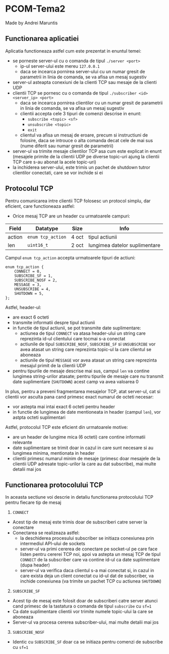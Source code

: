 # PCOM-Tema2
Made by Andrei Maruntis

## Functionarea aplicatiei

Aplicatia functioneaza astfel cum este prezentat in enuntul temei:

- se porneste server-ul cu o comanda de tipul `./server <port>`
    - ip-ul server-ului este mereu `127.0.0.1`
    - daca se incearca pornirea server-ului cu un numar gresit de parametrii in linia de comanda, se va afisa un mesaj sugestiv
- server-ul asteapta conexiuni de la clienti TCP sau mesaje de la clienti UDP
- clientii TCP se pornesc cu o comanda de tipul `./subscriber <id> <server_ip> <port>`
    - daca se incearca pornirea clientilor cu un numar gresit de parametrii in linia de comanda, se va afisa un mesaj sugestiv
    - clientii accepta cele 3 tipuri de comenzi descrise in enunt:
        - `subscribe <topic> <sf>`
        - `unsubscribe <topic>`
        - `exit`
    - clientul va afisa un mesaj de eroare, precum si instructiuni de folosire, daca se introuce o alta comanda decat cele de mai sus (nume diferit sau numar gresit de parametrii)
- server-ul va trimite mesaje clientilor TCP asa cum este explicat in enunt (mesajele primite de la clientii UDP pe diverse topic-uri ajung la clientii TCP care s-au abonat la acele topic-uri)
- la inchiderea server-ului, este trimis un pachet de shutdown tutror clientilor conectati, care se vor inchide si ei

## Protocolul TCP

Pentru comunicarea intre clientii TCP folosesc un protocol simplu, dar eficient, care functioneaza astfel:

- Orice mesaj TCP are un header cu urmatoarele campuri:

| Field  | Datatype        | Size  | Info                          |
|--------|-----------------|-------|-------------------------------|
| action | `enum tcp_action` | 4 oct | tipul actiunii                |
| len    | `uint16_t`        | 2 oct | lungimea datelor suplimentare |

Campul `enum tcp_action` accepta urmatoarele tipuri de actiuni:

```
enum tcp_action {
    CONNECT = 0,
    SUBSCRIBE_SF = 1,
    SUBSCRIBE_NOSF = 2,
    MESSAGE = 3,
    UNSUBSCRIBE = 4,
    SHUTDOWN = 5,
};
```

Astfel, header-ul:

- are exact 6 octeti
- transmite informatii despre tipul actiunii
- in functie de tipul actiunii, se pot transmite date suplimentare:
    - actiunea de tipul `CONNECT` va atasa header-ului un string care reprezinta id-ul clientului care tocmai s-a conectat
    - actiunile de tipul `SUBSCRIBE_NOSF`, `SUBSCRIBE_SF` si `UNSUBSCRIBE` vor avea atasat un string care reprezinta topic-ul la care clientul se aboneaza
    - actiunile de tipul `MESSAGE` vor avea atasat un string care reprezinta mesajul primit de la clientii UDP
- pentru tipurile de mesaje descrise mai sus, campul `len` va contine lungimea string-urilor atasate; pentru tipurile de mesaje care nu transmit date suplimentare (`SHUTDOWN`) acest camp va avea valoarea 0

In plus, pentru a preveni fragmentarea mesajelor TCP, atat server-ul, cat si clientii vor asculta pana cand primesc exact numarul de octeti necesar:

- vor astepta mai intai exact 6 octeti pentru header
- in functie de lungimea de date mentioneata in header (campul `len`), vor astpta octeti suplimentari

Astfel, protocolul TCP este eficient din urmatoarele motive:

- are un header de lungime mica (6 octeti) care contine informatii relevante
- date suplimentare se trimit doar in cazul in care sunt necesare si au lungimea minima, mentionata in header
- clientii primesc numarul minim de mesaje (primesc doar mesajele de la clientii UDP adresate topic-urilor la care au dat subscribe), mai multe detalii mai jos

## Functionarea protocolului TCP

In aceasta sectiune voi descrie in detaliu functionarea protocolului TCP pentru fiecare tip de mesaj

1. `CONNECT`

- Acest tip de mesaj este trimis doar de subscriberi catre server la conectare
- Conectarea se realizeaza astfel:
    - la deschiderea procesului subscriber se initiaza conexiunea prin intermediul API-ului de sockets
    - server-ul va primi cererea de conectare pe socket-ul pe care face listen pentru cererei TCP noi, apoi va astepta un mesaj TCP de tipul `CONNECT` de la subscriber care va contine id-ul ca date suplimentare (dupa header)
    - server-ul va verifica daca clientul s-a mai conectat si, in cazul in care exista deja un client conectat cu id-ul dat de subscriber, va inchide conexiunea (va trimite un pachet TCP cu actiunea `SHUTDOWN`)

2. `SUBSCRIBE_SF`

- Acest tip de mesaj este folosit doar de subscriberi catre server atunci cand primesc de la tastatura o comanda de tipul `subscribe` cu `sf=1`
- Ca date suplimentare clientii vor trimite numele topic-ului la care se aboneaza
- Server-ul va procesa cererea subscriber-ului, mai multe detalii mai jos

3. `SUBSCRIBE_NOSF`

- Identic cu `SUBSCRIBE_SF` doar ca se initiaza pentru comenzi de subscribe cu `sf=1`